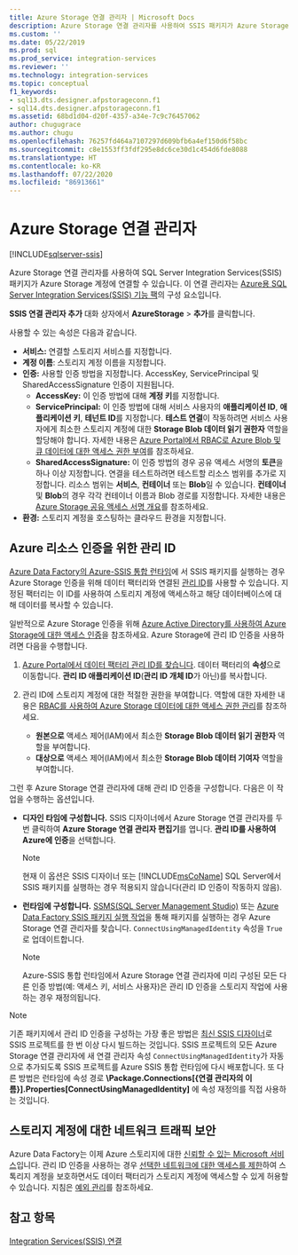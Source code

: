 ```yaml
---
title: Azure Storage 연결 관리자 | Microsoft Docs
description: Azure Storage 연결 관리자를 사용하여 SSIS 패키지가 Azure Storage 계정에 연결할 수 있습니다.
ms.custom: ''
ms.date: 05/22/2019
ms.prod: sql
ms.prod_service: integration-services
ms.reviewer: ''
ms.technology: integration-services
ms.topic: conceptual
f1_keywords:
- sql13.dts.designer.afpstorageconn.f1
- sql14.dts.designer.afpstorageconn.f1
ms.assetid: 68bd1d04-d20f-4357-a34e-7c9c76457062
author: chugugrace
ms.author: chugu
ms.openlocfilehash: 76257fd464a7107297d609bfb6a4ef150d6f58bc
ms.sourcegitcommit: c8e1553ff3fdf295e8dc6ce30d1c454d6fde8088
ms.translationtype: HT
ms.contentlocale: ko-KR
ms.lasthandoff: 07/22/2020
ms.locfileid: "86913661"
---
```

# <a name="azure-storage-connection-manager"></a>Azure Storage 연결 관리자

[!INCLUDE[sqlserver-ssis](../../includes/applies-to-version/sqlserver-ssis.md)]

Azure Storage 연결 관리자를 사용하여 SQL Server Integration Services(SSIS) 패키지가 Azure Storage 계정에 연결할 수 있습니다. 이 연결 관리자는 [Azure용 SQL Server Integration Services(SSIS) 기능 팩](../../integration-services/azure-feature-pack-for-integration-services-ssis.md)의 구성 요소입니다. 
  
**SSIS 연결 관리자 추가** 대화 상자에서 **AzureStorage** > **추가**를 클릭합니다.  
  
사용할 수 있는 속성은 다음과 같습니다.

- **서비스:** 연결할 스토리지 서비스를 지정합니다.
- **계정 이름**: 스토리지 계정 이름을 지정합니다.
- **인증:** 사용할 인증 방법을 지정합니다. AccessKey, ServicePrincipal 및 SharedAccessSignature 인증이 지원됩니다.
    - **AccessKey:** 이 인증 방법에 대해 **계정 키**를 지정합니다.
    - **ServicePrincipal:** 이 인증 방법에 대해 서비스 사용자의 **애플리케이션 ID**, **애플리케이션 키**, **테넌트 ID**를 지정합니다.
      **테스트 연결**이 작동하려면 서비스 사용자에게 최소한 스토리지 계정에 대한 **Storage Blob 데이터 읽기 권한자** 역할을 할당해야 합니다.
      자세한 내용은 [Azure Portal에서 RBAC로 Azure Blob 및 큐 데이터에 대한 액세스 권한 부여](https://docs.microsoft.com/azure/storage/common/storage-auth-aad-rbac-portal#assign-rbac-roles-using-the-azure-portal)를 참조하세요.
    - **SharedAccessSignature:** 이 인증 방법의 경우 공유 액세스 서명의 **토큰**을 하나 이상 지정합니다.
      연결을 테스트하려면 테스트할 리소스 범위를 추가로 지정합니다. 리소스 범위는 **서비스**, **컨테이너** 또는 **Blob**일 수 있습니다.
      **컨테이너** 및 **Blob**의 경우 각각 컨테이너 이름과 Blob 경로를 지정합니다.
      자세한 내용은 [Azure Storage 공유 액세스 서명 개요](https://docs.microsoft.com/azure/storage/common/storage-sas-overview)를 참조하세요.
- **환경:** 스토리지 계정을 호스팅하는 클라우드 환경을 지정합니다.

## <a name="managed-identities-for-azure-resources-authentication"></a>Azure 리소스 인증을 위한 관리 ID
[Azure Data Factory의 Azure-SSIS 통합 런타임](https://docs.microsoft.com/azure/data-factory/concepts-integration-runtime#azure-ssis-integration-runtime)에 서 SSIS 패키지를 실행하는 경우 Azure Storage 인증을 위해 데이터 팩터리와 연결된 [관리 ID](https://docs.microsoft.com/azure/data-factory/connector-azure-sql-database#managed-identity)를 사용할 수 있습니다. 지정된 팩터리는 이 ID를 사용하여 스토리지 계정에 액세스하고 해당 데이터베이스에 대해 데이터를 복사할 수 있습니다.

일반적으로 Azure Storage 인증을 위해 [Azure Active Directory를 사용하여 Azure Storage에 대한 액세스 인증](https://docs.microsoft.com/azure/storage/common/storage-auth-aad)을 참조하세요. Azure Storage에 관리 ID 인증을 사용하려면 다음을 수행합니다.

1. [Azure Portal에서 데이터 팩터리 관리 ID를 찾습니다](https://docs.microsoft.com/azure/data-factory/data-factory-service-identity). 데이터 팩터리의 **속성**으로 이동합니다. **관리 ID 애플리케이션 ID**(**관리 ID 개체 ID**가 아닌)를 복사합니다.

1. 관리 ID에 스토리지 계정에 대한 적절한 권한을 부여합니다. 역할에 대한 자세한 내용은 [RBAC를 사용하여 Azure Storage 데이터에 대한 액세스 권한 관리](https://docs.microsoft.com/azure/storage/common/storage-auth-aad-rbac-portal)를 참조하세요.

    - **원본으로** 액세스 제어(IAM)에서 최소한 **Storage Blob 데이터 읽기 권한자** 역할을 부여합니다.
    - **대상으로** 액세스 제어(IAM)에서 최소한 **Storage Blob 데이터 기여자** 역할을 부여합니다.

그런 후 Azure Storage 연결 관리자에 대해 관리 ID 인증을 구성합니다. 다음은 이 작업을 수행하는 옵션입니다.

- **디자인 타임에 구성합니다.** SSIS 디자이너에서 Azure Storage 연결 관리자를 두 번 클릭하여 **Azure Storage 연결 관리자 편집기**를 엽니다. **관리 ID를 사용하여 Azure에 인증**을 선택합니다.
    > [!NOTE]
    >  현재 이 옵션은 SSIS 디자이너 또는 [!INCLUDE[msCoName](../../includes/msconame-md.md)] SQL Server에서 SSIS 패키지를 실행하는 경우 적용되지 않습니다(관리 ID 인증이 작동하지 않음).
    
- **런타임에 구성합니다.** [SSMS(SQL Server Management Studio)](https://docs.microsoft.com/sql/integration-services/ssis-quickstart-run-ssms) 또는 [Azure Data Factory SSIS 패키지 실행 작업](https://docs.microsoft.com/azure/data-factory/how-to-invoke-ssis-package-ssis-activity)을 통해 패키지를 실행하는 경우 Azure Storage 연결 관리자를 찾습니다. `ConnectUsingManagedIdentity` 속성을 `True`로 업데이트합니다.
    > [!NOTE]
    >  Azure-SSIS 통합 런타임에서 Azure Storage 연결 관리자에 미리 구성된 모든 다른 인증 방법(예: 액세스 키, 서비스 사용자)은 관리 ID 인증을 스토리지 작업에 사용하는 경우 재정의됩니다.

> [!NOTE]
>  기존 패키지에서 관리 ID 인증을 구성하는 가장 좋은 방법은 [최신 SSIS 디자이너](https://docs.microsoft.com/sql/ssdt/download-sql-server-data-tools-ssdt)로 SSIS 프로젝트를 한 번 이상 다시 빌드하는 것입니다. SSIS 프로젝트의 모든 Azure Storage 연결 관리자에 새 연결 관리자 속성 `ConnectUsingManagedIdentity`가 자동으로 추가되도록 SSIS 프로젝트를 Azure SSIS 통합 런타임에 다시 배포합니다. 또 다른 방법은 런타임에 속성 경로 **\Package.Connections[{연결 관리자의 이름}].Properties[ConnectUsingManagedIdentity]** 에 속성 재정의를 직접 사용하는 것입니다.

## <a name="secure-network-traffic-to-your-storage-account"></a>스토리지 계정에 대한 네트워크 트래픽 보안
Azure Data Factory는 이제 Azure 스토리지에 대한 [신뢰할 수 있는 Microsoft 서비스](https://docs.microsoft.com/azure/storage/common/storage-network-security#trusted-microsoft-services)입니다. 관리 ID 인증을 사용하는 경우 [선택한 네트워크에 대한 액세스를 제한](https://docs.microsoft.com/azure/storage/common/storage-network-security#change-the-default-network-access-rule)하여 스톡리지 계정을 보호하면서도 데이터 팩터리가 스토리지 계정에 액세스할 수 있게 허용할 수 있습니다. 지침은 [예외 관리](https://docs.microsoft.com/azure/storage/common/storage-network-security#managing-exceptions)를 참조하세요.

## <a name="see-also"></a>참고 항목  
 [Integration Services&#40;SSIS&#41; 연결](../../integration-services/connection-manager/integration-services-ssis-connections.md)
